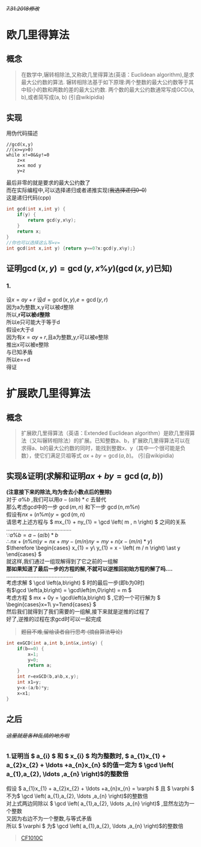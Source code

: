 ###### ~~7.31.2018修改~~
# 欧几里得算法
## 概念
> 在数学中,辗转相除法,又称欧几里得算法(英语：Euclidean algorithm),是求最大公约数的算法.
> 辗转相除法基于如下原理:两个整数的最大公约数等于其中较小的数和两数的差的最大公约数.
>两个数的最大公约数通常写成GCD(a, b),或者简写成(a, b) 
>(引自wikipidia)


## 实现
用伪代码描述
```
//gcd(x,y)
//(x>=y>0)
while x!=0&&y!=0
	z=x
	x=x mod y
	y=z
```
最后非零的就是要求的最大公约数了   
而在实际编程中,可以选择递归或者递推实现(~~我选择递归0-0~~)   
这是递归代码(cpp)   
```c++
int gcd(int x,int y) {
	if(y) {
		return gcd(y,x%y);
	}
	return x;
}
//你也可以选择这么写=v=
int gcd(int x,int y) {return y==0?x:gcd(y,x%y);}
```
## 证明$\gcd \left( x,y\right) =\gcd \left( y,x\% y\right)$($\gcd \left( x,y\right)$已知)
### 1.   
设$x=ay+r$
设$d=\gcd\left( x,y\right)$,$e=\gcd \left( y,r\right)$   
因为a为整数,x,y可以被d整除   
所以,**r可以被d整除**   
所以e只可能大于等于d   
假设e大于d   
因为有$x=ay+r$,且a为整数,y,r可以被e整除   
推出x可以被e整除   
与已知矛盾   
所以e==d    
得证

# 扩展欧几里得算法
## 概念
>扩展欧几里得算法（英语：Extended Euclidean algorithm）是欧几里得算法（又叫辗转相除法）的扩展。已知整数a、b，扩展欧几里得算法可以在求得a、b的最大公约数的同时，能找到整数x、y（其中一个很可能是负数），使它们满足贝祖等式
$ax + by = \gcd \left(a, b\right)$。
 (引自wikipidia)

## 实现&证明(求解和证明$ax+by=\gcd \left( a,b\right)$)
**(注意接下来的除法,均为舍去小数点后的整除)**   
对于 $a\%b$ ,我们可以用$a-\left( a/b\right) \ast c$ 去替代   
那么考虑gcd中的一步 $\gcd \left( m,n\right)$ 和下一步 $\gcd \left( n,m\%n\right)$    
假设有$nx+\left( n\% m\right) y= \gcd \left( m,n\right)$    
请思考上述方程与 $ mx_{1} + ny_{1} = \gcd \left( m , n \right) $ 之间的关系  
...........................................    
$\because a\%b = a - \left( a / b \right) \ast b$   
$\therefore nx+\left( n\% m\right) y=nx+my-\left( m/n\right) ny=my+n\left( x-\left( m/n\right) \ast y\right)$    
$\therefore \begin{cases} x_{1} = y\\ y_{1} = x - \left( m / n \right) \ast  y \end{cases} $   
就这样,我们通过一组现解得到了它之前的一组解   
**那如果知道了最后一步的方程的解,不就可以逆推回初始方程的解了吗....**   
............................................    
考虑求解 $ \gcd \left(a,b\right) $ 时的最后一步(即b为0时)      
有$\gcd \left(a,b\right) = \gcd\left(m,0\right) = m $   
考虑方程 $ mx + 0y = \gcd\left(a,b\right) $ ,它的一个可行解为 $ \begin{cases}x=1\\ y=1\end{cases} $   
然后我们就得到了我们需要的一组解,接下来就是逆推的过程了   
好了,逆推的过程在求gcd时可以一起完成
>~~题目不难,留给读者自行思考
(摘自算法导论)~~

```c++
int exGCD(int a,int b,int&x,int&y) {
	if(b==0) {
		x=1;
		y=0;
		return a;
	}
	int r=exGCD(b,a%b,x,y);
	int x1=y;
	y=x-(a/b)*y;
	x=x1;
}
```
## 之后
###### ~~这里就是各种乱搞的地方啦~~
### 1.证明当 $ a_{i} $ 和 $ x_{i} $ 均为整数时, $ a_{1}x_{1} + a_{2}x_{2} + \ldots +a_{n}x_{n} $的值一定为 $ \gcd \left( a_{1},a_{2}, \ldots ,a_{n} \right)$的整数倍
假设 $ a_{1}x_{1} + a_{2}x_{2} + \ldots +a_{n}x_{n} = \varphi $   且 $ \varphi $ 不为$ \gcd \left( a_{1},a_{2}, \ldots ,a_{n} \right)$的整数倍  
对上式两边同除以 $ \gcd \left( a_{1},a_{2}, \ldots ,a_{n} \right)$ ,显然左边为一个整数   
又因为右边不为一个整数,与等式矛盾   
所以 $ \varphi $ 为$ \gcd \left( a_{1},a_{2}, \ldots ,a_{n} \right)$的整数倍     

>[CF1010C](https://www.cnblogs.com/ullio/p/9393751.html)